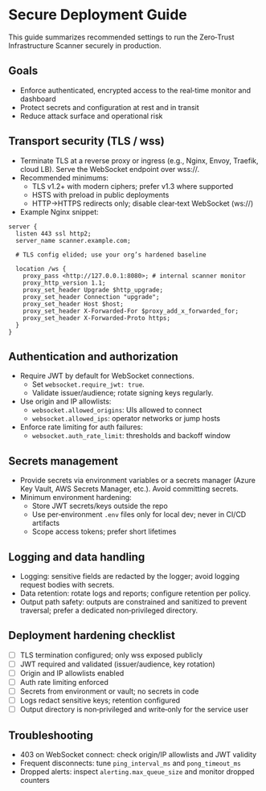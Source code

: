 # Secure Deployment Guide

This guide summarizes recommended settings to run the Zero‑Trust Infrastructure Scanner securely in production.

## Goals

- Enforce authenticated, encrypted access to the real‑time monitor and dashboard
- Protect secrets and configuration at rest and in transit
- Reduce attack surface and operational risk

## Transport security (TLS / wss)

- Terminate TLS at a reverse proxy or ingress (e.g., Nginx, Envoy, Traefik, cloud LB). Serve the WebSocket endpoint over wss://.
- Recommended minimums:
  - TLS v1.2+ with modern ciphers; prefer v1.3 where supported
  - HSTS with preload in public deployments
  - HTTP→HTTPS redirects only; disable clear‑text WebSocket (ws://)
- Example Nginx snippet:

```nginx
server {
  listen 443 ssl http2;
  server_name scanner.example.com;

  # TLS config elided; use your org’s hardened baseline

  location /ws {
    proxy_pass <http://127.0.0.1:8080>; # internal scanner monitor
    proxy_http_version 1.1;
    proxy_set_header Upgrade $http_upgrade;
    proxy_set_header Connection "upgrade";
    proxy_set_header Host $host;
    proxy_set_header X-Forwarded-For $proxy_add_x_forwarded_for;
    proxy_set_header X-Forwarded-Proto https;
  }
}
```

## Authentication and authorization

- Require JWT by default for WebSocket connections.
  - Set `websocket.require_jwt: true`.
  - Validate issuer/audience; rotate signing keys regularly.
- Use origin and IP allowlists:
  - `websocket.allowed_origins`: UIs allowed to connect
  - `websocket.allowed_ips`: operator networks or jump hosts
- Enforce rate limiting for auth failures:
  - `websocket.auth_rate_limit`: thresholds and backoff window

## Secrets management

- Provide secrets via environment variables or a secrets manager (Azure Key Vault, AWS Secrets Manager, etc.). Avoid committing secrets.
- Minimum environment hardening:
  - Store JWT secrets/keys outside the repo
  - Use per‑environment `.env` files only for local dev; never in CI/CD artifacts
  - Scope access tokens; prefer short lifetimes

## Logging and data handling

- Logging: sensitive fields are redacted by the logger; avoid logging request bodies with secrets.
- Data retention: rotate logs and reports; configure retention per policy.
- Output path safety: outputs are constrained and sanitized to prevent traversal; prefer a dedicated non‑privileged directory.

## Deployment hardening checklist

- [ ] TLS termination configured; only wss exposed publicly
- [ ] JWT required and validated (issuer/audience, key rotation)
- [ ] Origin and IP allowlists enabled
- [ ] Auth rate limiting enforced
- [ ] Secrets from environment or vault; no secrets in code
- [ ] Logs redact sensitive keys; retention configured
- [ ] Output directory is non‑privileged and write‑only for the service user

## Troubleshooting

- 403 on WebSocket connect: check origin/IP allowlists and JWT validity
- Frequent disconnects: tune `ping_interval_ms` and `pong_timeout_ms`
- Dropped alerts: inspect `alerting.max_queue_size` and monitor dropped counters
